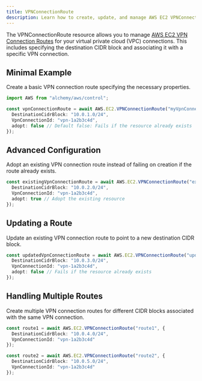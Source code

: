 ```yaml
---
title: VPNConnectionRoute
description: Learn how to create, update, and manage AWS EC2 VPNConnectionRoutes using Alchemy Cloud Control.
---
```



The VPNConnectionRoute resource allows you to manage [AWS EC2 VPN Connection Routes](https://docs.aws.amazon.com/ec2/latest/userguide/) for your virtual private cloud (VPC) connections. This includes specifying the destination CIDR block and associating it with a specific VPN connection.

## Minimal Example

Create a basic VPN connection route specifying the necessary properties.

```ts
import AWS from "alchemy/aws/control";

const vpnConnectionRoute = await AWS.EC2.VPNConnectionRoute("myVpnConnectionRoute", {
  DestinationCidrBlock: "10.0.1.0/24",
  VpnConnectionId: "vpn-1a2b3c4d",
  adopt: false // Default false: Fails if the resource already exists
});
```

## Advanced Configuration

Adopt an existing VPN connection route instead of failing on creation if the route already exists.

```ts
const existingVpnConnectionRoute = await AWS.EC2.VPNConnectionRoute("existingVpnRoute", {
  DestinationCidrBlock: "10.0.2.0/24",
  VpnConnectionId: "vpn-1a2b3c4d",
  adopt: true // Adopt the existing resource
});
```

## Updating a Route

Update an existing VPN connection route to point to a new destination CIDR block.

```ts
const updatedVpnConnectionRoute = await AWS.EC2.VPNConnectionRoute("updatedVpnRoute", {
  DestinationCidrBlock: "10.0.3.0/24",
  VpnConnectionId: "vpn-1a2b3c4d",
  adopt: false // Fails if the resource already exists
});
```

## Handling Multiple Routes

Create multiple VPN connection routes for different CIDR blocks associated with the same VPN connection.

```ts
const route1 = await AWS.EC2.VPNConnectionRoute("route1", {
  DestinationCidrBlock: "10.0.4.0/24",
  VpnConnectionId: "vpn-1a2b3c4d"
});

const route2 = await AWS.EC2.VPNConnectionRoute("route2", {
  DestinationCidrBlock: "10.0.5.0/24",
  VpnConnectionId: "vpn-1a2b3c4d"
});
```
